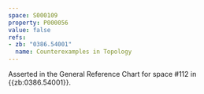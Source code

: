 ```yaml
---
space: S000109
property: P000056
value: false
refs:
- zb: "0386.54001"
  name: Counterexamples in Topology
---
```


Asserted in the General Reference Chart for space #112 in
{{zb:0386.54001}}.
